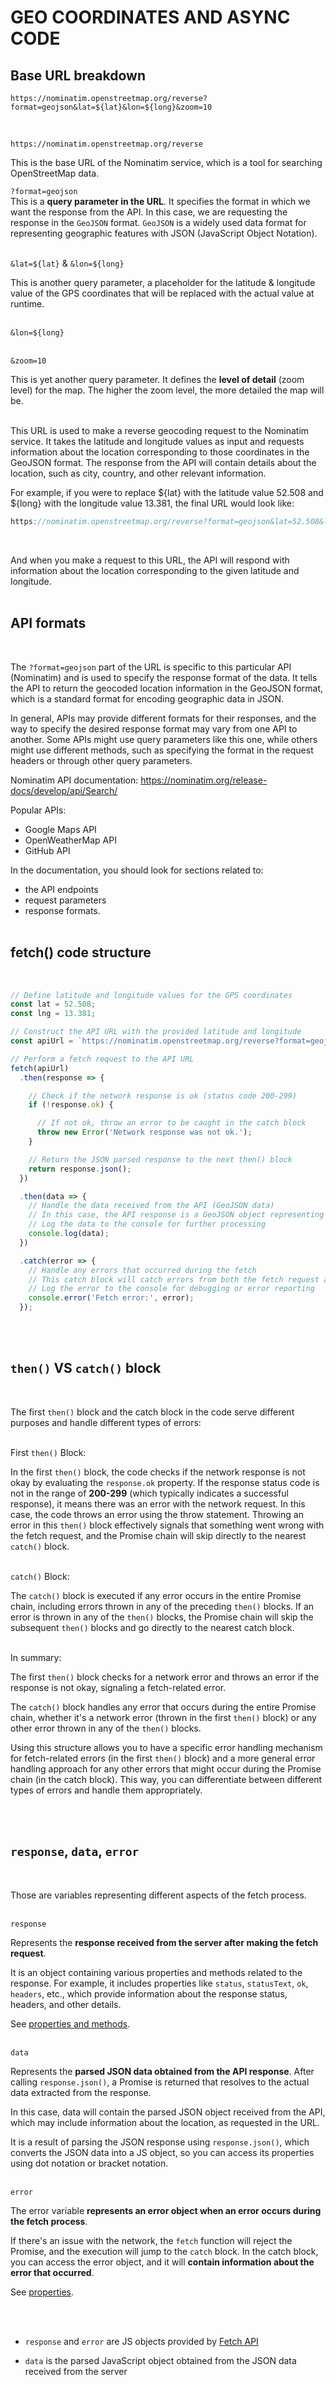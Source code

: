 # GEO COORDINATES AND ASYNC CODE

## Base URL breakdown

`https://nominatim.openstreetmap.org/reverse?format=geojson&lat=${lat}&lon=${long}&zoom=10
`

<br>

`https://nominatim.openstreetmap.org/reverse`
<br>

This is the base URL of the Nominatim service, which is a tool for searching OpenStreetMap data.
<br>

`?format=geojson`
<br>
This is a **query parameter in the URL**.
It specifies the format in which we want the response from the API. In this case, we are requesting the response in the `GeoJSON` format. `GeoJSON` is a widely used data format for representing geographic features with JSON (JavaScript Object Notation).
<br><br>

`&lat=${lat}` & `&lon=${long}`
<br>

This is another query parameter, a placeholder for the latitude & longitude value of the GPS coordinates that will be replaced with the actual value at runtime.
<br><br>

`&lon=${long}`
<br><br>

`&zoom=10`
<br>

This is yet another query parameter. It defines the **level of detail** (zoom level) for the map.
The higher the zoom level, the more detailed the map will be.
<br><br>

This URL is used to make a reverse geocoding request to the Nominatim service. It takes the latitude and longitude values as input and requests information about the location corresponding to those coordinates in the GeoJSON format. The response from the API will contain details about the location, such as city, country, and other relevant information.

For example, if you were to replace ${lat} with the latitude value 52.508 and ${long} with the longitude value 13.381, the final URL would look like:

```js
https://nominatim.openstreetmap.org/reverse?format=geojson&lat=52.508&lon=13.381&zoom=10
```
<br>

And when you make a request to this URL, the API will respond with information about the location corresponding to the given latitude and longitude.
<br><br>

## API formats
<br>

The `?format=geojson` part of the URL is specific to this particular API (Nominatim) and is used to specify the response format of the data. It tells the API to return the geocoded location information in the GeoJSON format, which is a standard format for encoding geographic data in JSON.

In general, APIs may provide different formats for their responses, and the way to specify the desired response format may vary from one API to another. Some APIs might use query parameters like this one, while others might use different methods, such as specifying the format in the request headers or through other query parameters.



Nominatim API documentation: https://nominatim.org/release-docs/develop/api/Search/

Popular APIs:

- Google Maps API
- OpenWeatherMap API
- GitHub API

In the documentation, you should look for sections related to:

- the API endpoints
- request parameters
- response formats.
<br><br>

## fetch() code structure
<br>

```js
// Define latitude and longitude values for the GPS coordinates
const lat = 52.508;
const lng = 13.381;

// Construct the API URL with the provided latitude and longitude
const apiUrl = `https://nominatim.openstreetmap.org/reverse?format=geojson&lat=${lat}&lon=${lng}&zoom=10`;

// Perform a fetch request to the API URL
fetch(apiUrl)
  .then(response => {

    // Check if the network response is ok (status code 200-299)
    if (!response.ok) {

      // If not ok, throw an error to be caught in the catch block
      throw new Error('Network response was not ok.');
    }

    // Return the JSON parsed response to the next then() block
    return response.json();
  })

  .then(data => {
    // Handle the data received from the API (GeoJSON data)
    // In this case, the API response is a GeoJSON object representing the location data
    // Log the data to the console for further processing
    console.log(data);
  })

  .catch(error => {
    // Handle any errors that occurred during the fetch
    // This catch block will catch errors from both the fetch request and the response handling
    // Log the error to the console for debugging or error reporting
    console.error('Fetch error:', error);
  });
```
<br><br>

## `then()` VS `catch()` block
<br>

The first `then()` block and the catch block in the code serve different purposes and handle different types of errors:
<br><br>

First `then()` Block:

In the first `then()` block, the code checks if the network response is not okay by evaluating the `response.ok` property. If the response status code is not in the range of **200-299** (which typically indicates a successful response), it means there was an error with the network request. In this case, the code throws an error using the throw statement. Throwing an error in this `then()` block effectively signals that something went wrong with the fetch request, and the Promise chain will skip directly to the nearest `catch()` block.
<br><br>

`catch()` Block:

The `catch()` block is executed if any error occurs in the entire Promise chain, including errors thrown in any of the preceding `then()` blocks. If an error is thrown in any of the `then()` blocks, the Promise chain will skip the subsequent `then()` blocks and go directly to the nearest catch block.
<br><br>

In summary:

The first `then()` block checks for a network error and throws an error if the response is not okay, signaling a fetch-related error.

The `catch()` block handles any error that occurs during the entire Promise chain, whether it's a network error (thrown in the first `then()` block) or any other error thrown in any of the `then()` blocks.

Using this structure allows you to have a specific error handling mechanism for fetch-related errors (in the first `then()` block) and a more general error handling approach for any other errors that might occur during the Promise chain (in the catch block). This way, you can differentiate between different types of errors and handle them appropriately.

<br><br>

## `response`, `data`, `error`
<br>

Those are variables representing different aspects of the fetch process.
<br><br>

`response`

Represents the **response received from the server after making the fetch request**.

It is an object containing various properties and methods related to the response. For example, it includes properties like `status`, `statusText`, `ok`, `headers`, etc., which provide information about the response status, headers, and other details.
<br>

See [properties and methods](https://developer.mozilla.org/en-US/docs/Web/API/Response).
<br><br>

`data`

Represents the **parsed JSON data obtained from the API response**.
After calling `response.json()`, a Promise is returned that resolves to the actual data extracted from the response.

In this case, data will contain the parsed JSON object received from the API, which may include information about the location, as requested in the URL.

It is a result of parsing the JSON response using `response.json()`, which converts the JSON data into a JS object, so you can access its properties using dot notation or bracket notation.
<br><br>

`error`

The error variable **represents an error object when an error occurs during the fetch process**.

If there's an issue with the network, the `fetch` function will reject the Promise, and the execution will jump to the `catch` block.
In the catch block, you can access the error object, and it will **contain information about the error that occurred**.

See [properties](https://developer.mozilla.org/en-US/docs/Web/JavaScript/Reference/Global_Objects/Error).

<br><br>

- `response` and `error` are JS objects provided by [Fetch API](https://developer.mozilla.org/en-US/docs/Web/API/Fetch_API)

- `data` is the parsed JavaScript object obtained from the JSON data received from the server












